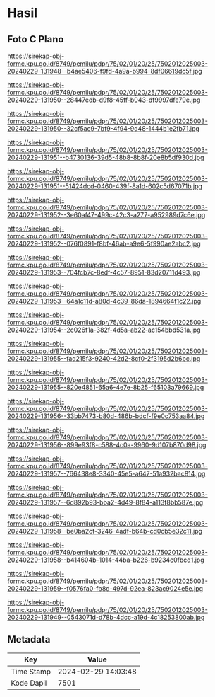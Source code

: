 # Hasil

## Foto C Plano

https://sirekap-obj-formc.kpu.go.id/8749/pemilu/pdpr/75/02/01/20/25/7502012025003-20240229-131948--b4ae5406-f9fd-4a9a-b994-8df06619dc5f.jpg

https://sirekap-obj-formc.kpu.go.id/8749/pemilu/pdpr/75/02/01/20/25/7502012025003-20240229-131950--28447edb-d9f8-45ff-b043-df9997dfe79e.jpg

https://sirekap-obj-formc.kpu.go.id/8749/pemilu/pdpr/75/02/01/20/25/7502012025003-20240229-131950--32cf5ac9-7bf9-4f94-9d48-1444b1e2fb71.jpg

https://sirekap-obj-formc.kpu.go.id/8749/pemilu/pdpr/75/02/01/20/25/7502012025003-20240229-131951--b4730136-39d5-48b8-8b8f-20e8b5df930d.jpg

https://sirekap-obj-formc.kpu.go.id/8749/pemilu/pdpr/75/02/01/20/25/7502012025003-20240229-131951--51424dcd-0460-439f-8a1d-602c5d67071b.jpg

https://sirekap-obj-formc.kpu.go.id/8749/pemilu/pdpr/75/02/01/20/25/7502012025003-20240229-131952--3e60af47-499c-42c3-a277-a952989d7c6e.jpg

https://sirekap-obj-formc.kpu.go.id/8749/pemilu/pdpr/75/02/01/20/25/7502012025003-20240229-131952--076f0891-f8bf-46ab-a9e6-5f990ae2abc2.jpg

https://sirekap-obj-formc.kpu.go.id/8749/pemilu/pdpr/75/02/01/20/25/7502012025003-20240229-131953--704fcb7c-8edf-4c57-8951-83d20711d493.jpg

https://sirekap-obj-formc.kpu.go.id/8749/pemilu/pdpr/75/02/01/20/25/7502012025003-20240229-131953--64a1c11d-a80d-4c39-86da-1894664f1c22.jpg

https://sirekap-obj-formc.kpu.go.id/8749/pemilu/pdpr/75/02/01/20/25/7502012025003-20240229-131954--2c026f1a-382f-4d5a-ab22-ac154bbd531a.jpg

https://sirekap-obj-formc.kpu.go.id/8749/pemilu/pdpr/75/02/01/20/25/7502012025003-20240229-131955--fad215f3-9240-42d2-8cf0-2f3195d2b6bc.jpg

https://sirekap-obj-formc.kpu.go.id/8749/pemilu/pdpr/75/02/01/20/25/7502012025003-20240229-131955--820e4851-65a6-4e7e-8b25-f65103a79669.jpg

https://sirekap-obj-formc.kpu.go.id/8749/pemilu/pdpr/75/02/01/20/25/7502012025003-20240229-131956--33bb7473-b80d-486b-bdcf-f9e0c753aa84.jpg

https://sirekap-obj-formc.kpu.go.id/8749/pemilu/pdpr/75/02/01/20/25/7502012025003-20240229-131956--899e93f8-c588-4c0a-9960-9d107b870d98.jpg

https://sirekap-obj-formc.kpu.go.id/8749/pemilu/pdpr/75/02/01/20/25/7502012025003-20240229-131957--766438e8-3340-45e5-a647-51a932bac814.jpg

https://sirekap-obj-formc.kpu.go.id/8749/pemilu/pdpr/75/02/01/20/25/7502012025003-20240229-131957--6d892b93-bba2-4d49-8f84-a113f8bb587e.jpg

https://sirekap-obj-formc.kpu.go.id/8749/pemilu/pdpr/75/02/01/20/25/7502012025003-20240229-131958--be0ba2cf-3246-4adf-b64b-cd0cb5e32c11.jpg

https://sirekap-obj-formc.kpu.go.id/8749/pemilu/pdpr/75/02/01/20/25/7502012025003-20240229-131958--b414604b-1014-44ba-b226-b9234c0fbcd1.jpg

https://sirekap-obj-formc.kpu.go.id/8749/pemilu/pdpr/75/02/01/20/25/7502012025003-20240229-131959--f0576fa0-fb8d-497d-92ea-823ac9024e5e.jpg

https://sirekap-obj-formc.kpu.go.id/8749/pemilu/pdpr/75/02/01/20/25/7502012025003-20240229-131949--0543071d-d78b-4dcc-a19d-4c18253800ab.jpg


## Metadata

| Key        | Value               |
| ---------- | ------------------- |
| Time Stamp | 2024-02-29 14:03:48 |
| Kode Dapil | 7501                |




